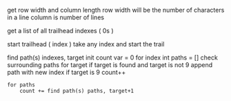 
get row width and column length
    row width will be the number of characters in a line
    column is number of lines

get a list of all trailhead indexes ( 0s )

start trailhead ( index )
    take any index and start the trail

find path(s) indexes, target
    init count var = 0
    for index
        int paths = []
        check surrounding paths for target
            if target is found and target is not 9
                append path with new index
            if target is 9
                count++

    for paths
        count += find path(s) paths, target+1

